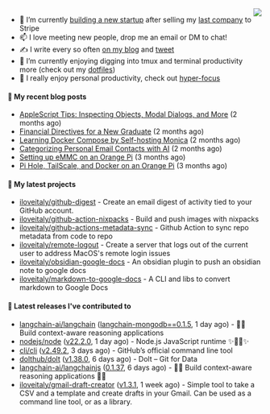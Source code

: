 <img align="right" src="https://github-readme-stats.vercel.app/api?username=iloveitaly&show_icons=true&text_color=718096&hide_title=true"/>

- 🔭 I’m currently [building a new startup](https://mikebian.co/bye-stripe-on-to-the-next-adventure/) after selling my [last company](https://suitesync.io) to Stripe
- 📫 I love meeting new people, drop me an email or DM to chat!
- ✍️ I write every so often [on my blog](http://mikebian.co/) and [tweet](https://twitter.com/mike_bianco)
- 🌱 I’m currently enjoying digging into tmux and terminal productivity more (check out my [dotfiles](https://github.com/iloveitaly/dotfiles))
- 💬 I really enjoy personal productivity, check out [hyper-focus](https://github.com/iloveitaly/hyper-focus)

#### 📜 My recent blog posts


- [AppleScript Tips: Inspecting Objects, Modal Dialogs, and More](https://mikebian.co/applescript-tips-inspecting-objects-modal-dialogs-and-more/) (2 months ago)
- [Financial Directives for a New Graduate](https://mikebian.co/financial-directives-for-a-new-graduate/) (2 months ago)
- [Learning Docker Compose by Self-hosting Monica](https://mikebian.co/learning-docker-compose-by-self-hosting-monica/) (2 months ago)
- [Categorizing Personal Email Contacts with AI](https://mikebian.co/categorizing-personal-email-contacts-with-ai/) (2 months ago)
- [Setting up eMMC on an Orange Pi](https://mikebian.co/setting-up-emmc-on-an-orange-pi/) (3 months ago)
- [Pi Hole, TailScale, and Docker on an Orange Pi](https://mikebian.co/pi-hole-tailscale-and-docker-on-an-orange-pi/) (3 months ago)

#### 🌱 My latest projects


- [iloveitaly/github-digest](https://github.com/iloveitaly/github-digest) - Create an email digest of activity tied to your GitHub account.
- [iloveitaly/github-action-nixpacks](https://github.com/iloveitaly/github-action-nixpacks) - Build and push images with nixpacks
- [iloveitaly/github-actions-metadata-sync](https://github.com/iloveitaly/github-actions-metadata-sync) - Github Action to sync repo metadata from code to repo
- [iloveitaly/remote-logout](https://github.com/iloveitaly/remote-logout) - Create a server that logs out of the current user to address MacOS&#39;s remote login issues
- [iloveitaly/obsidian-google-docs](https://github.com/iloveitaly/obsidian-google-docs) - An obsidian plugin to push an obsidian note to google docs
- [iloveitaly/markdown-to-google-docs](https://github.com/iloveitaly/markdown-to-google-docs) - A CLI and libs to convert markdown to Google Docs

#### 🔭 Latest releases I've contributed to


- [langchain-ai/langchain](https://github.com/langchain-ai/langchain) ([langchain-mongodb==0.1.5](https://github.com/langchain-ai/langchain/releases/tag/langchain-mongodb%3D%3D0.1.5), 1 day ago) - 🦜🔗 Build context-aware reasoning applications
- [nodejs/node](https://github.com/nodejs/node) ([v22.2.0](https://github.com/nodejs/node/releases/tag/v22.2.0), 1 day ago) - Node.js JavaScript runtime ✨🐢🚀✨
- [cli/cli](https://github.com/cli/cli) ([v2.49.2](https://github.com/cli/cli/releases/tag/v2.49.2), 3 days ago) - GitHub’s official command line tool
- [dolthub/dolt](https://github.com/dolthub/dolt) ([v1.38.0](https://github.com/dolthub/dolt/releases/tag/v1.38.0), 6 days ago) - Dolt – Git for Data
- [langchain-ai/langchainjs](https://github.com/langchain-ai/langchainjs) ([0.1.37](https://github.com/langchain-ai/langchainjs/releases/tag/0.1.37), 6 days ago) - 🦜🔗 Build context-aware reasoning applications 🦜🔗
- [iloveitaly/gmail-draft-creator](https://github.com/iloveitaly/gmail-draft-creator) ([v1.3.1](https://github.com/iloveitaly/gmail-draft-creator/releases/tag/v1.3.1), 1 week ago) - Simple tool to take a CSV and a template and create drafts in your Gmail. Can be used as a command line tool, or as a library.
